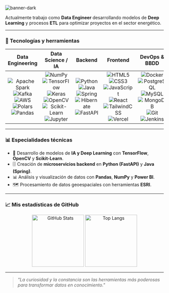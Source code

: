 ![banner-dark](https://github.com/user-attachments/assets/f8831713-fa91-4003-85eb-14bfd4cec7e8)

Actualmente trabajo como **Data Engineer** desarrollando modelos de **Deep Learning** y procesos **ETL** para optimizar proyectos en el sector energético.

---

### 🚀 Tecnologías y herramientas

<div align="center">

| **Data Engineering** | **Data Science / IA** | **Backend** | **Frontend** | **DevOps & BBDD** |
|-----------------------|------------------------|-------------|--------------|-------------------|
| <div align="center">![Apache Spark](https://img.shields.io/badge/Apache%20Spark-E25A1C?logo=apachespark&logoColor=white) ![Kafka](https://img.shields.io/badge/Apache%20Kafka-231F20?logo=apachekafka&logoColor=white) ![AWS](https://img.shields.io/badge/AWS-232F3E?logo=amazon-aws&logoColor=white) ![Polars](https://img.shields.io/badge/Polars-4B0082?logo=polars&logoColor=white) ![Pandas](https://img.shields.io/badge/Pandas-150458?logo=pandas&logoColor=white)</div> | <div align="center">![NumPy](https://img.shields.io/badge/NumPy-013243?logo=numpy&logoColor=white) ![TensorFlow](https://img.shields.io/badge/TensorFlow-FF6F00?logo=tensorflow&logoColor=white) ![Keras](https://img.shields.io/badge/Keras-D00000?logo=keras&logoColor=white) ![OpenCV](https://img.shields.io/badge/OpenCV-5C3EE8?logo=opencv&logoColor=white) ![Scikit-Learn](https://img.shields.io/badge/Scikit--Learn-F7931E?logo=scikit-learn&logoColor=white) ![Jupyter](https://img.shields.io/badge/Jupyter-F37626?logo=jupyter&logoColor=white)</div> | <div align="center">![Python](https://img.shields.io/badge/Python-3776AB?logo=python&logoColor=white) ![Java](https://img.shields.io/badge/Java-orange?style=flat&logo=openjdk) ![Spring](https://img.shields.io/badge/Spring-6DB33F?logo=spring&logoColor=white) ![Hibernate](https://img.shields.io/badge/Hibernate-59666C?logo=hibernate&logoColor=white) ![FastAPI](https://img.shields.io/badge/FastAPI-009688?logo=fastapi&logoColor=white)</div> | <div align="center">![HTML5](https://img.shields.io/badge/HTML5-E34F26?logo=html5&logoColor=white) ![CSS3](https://img.shields.io/badge/CSS3-1572B6?logo=css3&logoColor=white) ![JavaScript](https://img.shields.io/badge/JavaScript-F7DF1E?logo=javascript&logoColor=black) ![React](https://img.shields.io/badge/React-61DAFB?logo=react&logoColor=black) ![TailwindCSS](https://img.shields.io/badge/Tailwind_CSS-38B2AC?logo=tailwind-css&logoColor=white) ![Vercel](https://img.shields.io/badge/Vercel-000000?logo=vercel&logoColor=white)</div> | <div align="center">![Docker](https://img.shields.io/badge/Docker-2496ED?logo=docker&logoColor=white) ![PostgreSQL](https://img.shields.io/badge/PostgreSQL-4169E1?logo=postgresql&logoColor=white) ![MySQL](https://img.shields.io/badge/MySQL-4479A1?logo=mysql&logoColor=white) ![MongoDB](https://img.shields.io/badge/MongoDB-47A248?logo=mongodb&logoColor=white) ![Git](https://img.shields.io/badge/Git-F05032?logo=git&logoColor=white) ![Jenkins](https://img.shields.io/badge/Jenkins-D24939?logo=jenkins&logoColor=white)</div> |

</div>

---

### 📊 Especialidades técnicas
- 🧠 Desarrollo de modelos de **IA y Deep Learning** con **TensorFlow**, **OpenCV** y **Scikit-Learn**.  
- 🗄 Creación de **microservicios backend** en **Python (FastAPI)** y **Java (Spring)**.  
- 📊 Análisis y visualización de datos con **Pandas**, **NumPy** y **Power BI**.  
- 🗺 Procesamiento de datos geoespaciales con herramientas **ESRI**.  

---

### 📈 Mis estadísticas de GitHub
<div align="center">
  <img height="165" src="https://github-readme-stats.vercel.app/api?username=THIONG&rank_icon=github&hide_title=true&hide_border=true&show_icons=true&bg_color=000000&title_color=ffffff&text_color=ffffff&icon_color=ffffff" alt="GitHub Stats" />
  <img height="165" src="https://github-readme-stats.vercel.app/api/top-langs/?username=THIONG&hide_border=true&layout=compact&bg_color=000000&title_color=ffffff&text_color=ffffff" alt="Top Langs" />
</div>

---

> *"La curiosidad y la constancia son las herramientas más poderosas para transformar datos en conocimiento."*
